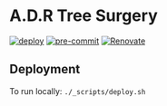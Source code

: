 # A.D.R Tree Surgery

[![deploy](https://github.com/paddyroddy/adr-tree-surgery-website/actions/workflows/deploy.yml/badge.svg)](https://github.com/paddyroddy/adr-tree-surgery-website/actions/workflows/deploy.yml)
[![pre-commit](https://img.shields.io/badge/pre--commit-enabled-brightgreen?logo=pre-commit)](https://github.com/pre-commit/pre-commit)
[![Renovate](https://img.shields.io/badge/renovate-enabled-orange?logo=renovatebot)](https://renovatebot.com)

## Deployment

To run locally: `./_scripts/deploy.sh`
